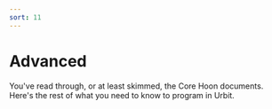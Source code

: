```yaml
---
sort: 11
---
```


# Advanced

You've read through, or at least skimmed, the Core Hoon documents.
Here's the rest of what you need to know to program in Urbit.

<list/>

